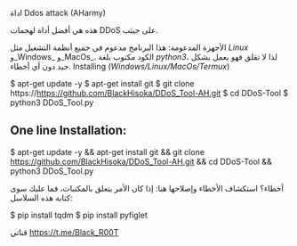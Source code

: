  اداة Ddos attack (AHarmy)

 هذه هي أفضل أداة لهجمات DDoS على جيثب.  


 
 الأجهزة المدعومة: هذا البرنامج مدعوم في جميع أنظمة التشغيل مثل _Linux_ و_Windows_ و_MacOs_. الكود مكتوب بلغة _python3_، لذا لا تقلق فهو يعمل بشكل جيد دون أي أخطاء. 
Installing (_Windows/Linux/MacOs/Termux_)


$ apt-get update -y
$ apt-get install git
$ git clone https://https://github.com/BlackHisoka/DDoS_Tool-AH.git
$ cd DDoS-Tool
$ python3 DDoS_Tool.py


## One line Installation:

$ apt-get update -y && apt-get install git && git clone https://github.com/BlackHisoka/DDoS_Tool-AH.git && cd DDoS-Tool && python3 DDoS_Tool.py


 أخطاء؟ استكشاف الأخطاء وإصلاحها هنا: إذا كان الأمر يتعلق بالمكتبات، فما عليك سوى كتابة هذه السلاسل: 

$ pip install tqdm
$ pip install pyfiglet

قناتي 
https://t.me/Black_R00T

